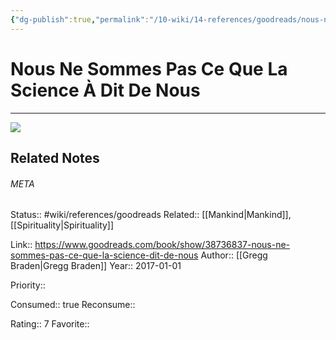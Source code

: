 ```yaml
---
{"dg-publish":true,"permalink":"/10-wiki/14-references/goodreads/nous-ne-sommes-pas-ce-que-la-science-a-dit-de-nous/","title":"Nous ne sommes pas ce que la science à dit de nous"}
---
```


# Nous Ne Sommes Pas Ce Que La Science À Dit De Nous
---
![](https://i.gr-assets.com/images/S/compressed.photo.goodreads.com/books/1519494592l/38736837._SY475_.jpg)

## Related Notes




###### META
Status:: #wiki/references/goodreads
Related:: [[Mankind\|Mankind]], [[Spirituality\|Spirituality]]

Link:: https://www.goodreads.com/book/show/38736837-nous-ne-sommes-pas-ce-que-la-science-dit-de-nous
Author:: [[Gregg Braden\|Gregg Braden]]
Year:: 2017-01-01

Priority:: 

Consumed:: true
Reconsume:: 

Rating:: 7
Favorite:: 
